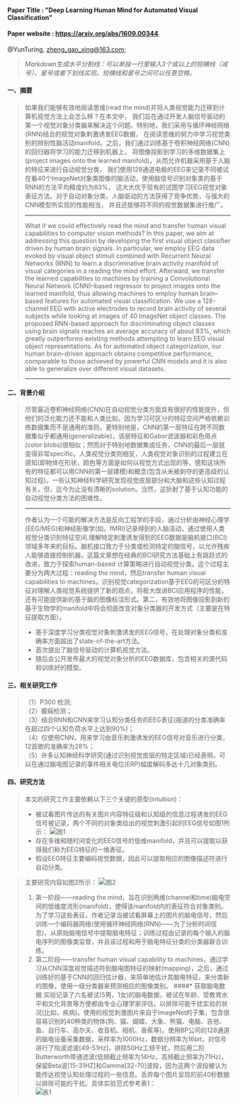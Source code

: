 #### Paper Title : "Deep Learning Human Mind for Automated Visual Classification"  
#### Paper website : https://arxiv.org/abs/1609.00344  
@YunTuring, zheng_gao_xing@163.com;    
>*Markdown生成水平分割线：可以单独一行里输入3个或以上的短横线（减号）、星号或者下划线实现。短横线和星号之间可以任意空格。*   
#### 一、摘要   
> 如果我们能够有效地阅读思维(read the mind)并将人类视觉能力迁移到计算机视觉方法上会怎么样？在本文中，
我们旨在通过开发人脑信号驱动的第一个视觉对象分类器来解决这个问题。特别地，我们采用与循环神经网络(RNN)结合的视觉对象刺激诱发EEG数据，
在阅读思维的努力中学习视觉类别的辨别性脑活动manifold。之后，我们通过训练基于卷积神经网络(CNN)的回归器将学习的能力迁移到机器上，
将图像投影到学习的多维数据集上(project images onto the learned manifold)，从而允许机器采用基于人脑的特征来进行自动视觉分类，
我们使用128通道电极的EEG来记录不同被试在看40个ImageNet对象类图像的脑活动，使用脑信号识别对象类的基于RNN的方法平均精度约为83%，
这大大优于现有的试图学习EEG视觉对象表征方法。对于自动对象分类，人脑驱动的方法获得了竞争优势，与强大的CNN模型所实现的性能相当，
并且还能够将不同的视觉数据集进行推广。
>* * *
> What if we could effectively read the mind and transfer human visual capabilities to computer vision methods? In this paper, we aim at addressing this question by developing the first visual object classifier driven by human brain signals. In particular, we employ EEG data evoked by visual object stimuli combined with Recurrent Neural Networks (RNN) to learn a discriminative brain activity manifold of visual categories in a reading the mind effort. Afterward, we transfer the learned capabilities to machines by training a Convolutional Neural Network (CNN)–based regressor to project images onto the learned manifold, thus allowing machines to employ human brain–based features for automated visual classification. We use a 128-channel EEG with active electrodes to record brain activity of several subjects while looking at images of 40 ImageNet object classes. The proposed RNN-based approach for discriminating object classes using brain signals reaches an average accuracy of about 83%, which greatly outperforms existing methods attempting to learn EEG visual object representations. As for automated object categorization, our human brain–driven approach obtains competitive performance, comparable to those achieved by powerful CNN models and it is also able to generalize over different visual datasets.
>- - - 
#### 二、背景介绍   
>   尽管最近卷积神经网络(CNN)在自动视觉分类方面具有很好的性能提升，但他们的泛化能力还不能和人类比拟。因为学习可区分的特征空间严格依赖训练数据集而不是通用的准则，更特别地是，CNN的第一层特征在跨不同数据集似乎都通用(generalizable)，该层特征和Gabor滤波器和彩色斑点(color blobs)很相似；然而对于特别地数据集或任务，CNN的最后一层就变得非常specific。人类视觉分类则相反，人类视觉对象识别的过程建立在感知(即物体在形状，颜色等方面是如何以视觉方式出现的等，感知这块所有的特征都可以用CNN的第一层建模)和概念(包含从未被剥夺的更高级的认知过程)。一些认知神经科学研究发现视觉皮层部分和大脑和这些认知过程有关，但，迄今为止没有清晰的solution。当然，这折射了基于认知功能的自动视觉分类方法的困难性。   
> * * *
> 作者认为一个可能的解决方法是反向工程学的手段，通过分析由神经心理学(EEG/MEG)和神经影像学(如，fMRI)记录得到的人脑活动，通过使用人类视觉分类识别特征空间.理解特定刺激诱发得到的EEG数据是脑机接口(BCI)领域多年来的目标。脑机接口致力于分类或检测特定的脑信号，以允许残疾人能够直接控制机器。这篇文章想在经典的BCI研究方法基础上有跳跃式的改进，致力于探索human-based 计算策略进行自动视觉分类。这个过程主要分为两大过程：reading the mind，然后transfer human visual capabilities to machines。识别视觉categorization基于EEG的可区分的特征对理解人类视觉系统提供了新的观点，将极大改进BCI应用程序的性能，还有可能提供新的基于脑的图像标注形式。第二，有效地将图像投影到新的基于生物学的manifold中将会彻底改变对象分类器的开发方式（主要是在特征提取方面）。   
>* 基于深度学习分类视觉对象刺激诱发的EEG信号，在处理对象分类和准确率方面超出了state-of-the-art方法。   
>* 首次提出了脑信号驱动的计算机视觉方法。
>* 随后会公开发布最大的视觉对象分析的EEG数据库，包含相关的源代码和训练好的模型。   
#### 三、相关研究工作
> （1）P300 检测;    
> （2）癫痫检测；   
> （3）结合RNN和CNN来学习认知分类任务的EEG表征(报道的分类准确率在超过四个认知负荷水平上达到90%)；   
> （4）仅使用CNN，用来学习由音乐刺激诱发的EEG信号对音乐进行分类，12首歌的准确率为28%；   
> （5）许多认知神经科学研究(通过识别视觉皮层的特定区域)已经表明，可以在通过脑电图记录的事件相关电位(ERP)幅度解码多达十几对象类别。
#### 四、研究方法
> 本文的研究工作主要依赖以下三个关键的原型(intuition)：
>* 被试看图片传达的有关图片内容特征级和认知级的信息过程诱发的EEG信号被记录，两个不同的对象类给出的视觉刺激引起的EEG信号如图1所示：
![图1](https://github.com/YunTuring/deeplearning.github.io/blob/master/PaperReadingNotes/PaperPictures/2016-EEG-CNN-RNN.jpg)
>* 存在多维和随时间变化的EEG信号的低维manifold，并且可以提取以获得我们称为EEG特征的一维表征。   
>* 假设EEG特征主要编码视觉数据，因此可以提取相应的图像描述符进行自动分类。   
   
> 主要研究内容如图2所示：
![图2](https://github.com/YunTuring/deeplearning.github.io/blob/master/PaperReadingNotes/PaperPictures/2016_EEG-RNN-CNN-framework.jpg)
> 1. 第一阶段——reading the mind，旨在识别两维(channel和time)脑电空间的低维度流形(manifold)，使得该manifold内的表征符合对象类别。为了学习这些表征，作者记录当被试看屏幕上的图片的脑电信号，然后训练一个编码器网络(使用循环神经网络(RNN)——为了分析时间信息)，从原始脑电信号中提取脑电特征；训练过程由记录的每个输入的脑电序列的图像类监督，并且该过程和用于脑电特征分类的分类器联合训练。   
> 2. 第二阶段——transfer human visual capability to machines，通过学习从CNN深度视觉描述符到脑电图特征的映射(mapping)，之后，通过训练好的基于CNN的回归估计器，来简单地估计其脑电特征，来分类新的图像，使用一级分类器来预测相应的图像类别。
####* 获取脑电数据
> 实验记录了六名被试(5男，1女)的脑电数据，被试在年龄、受教育水平和文化背景等方便都由专业心理学家评估，以排除可能干扰实验的状况(比如，疾病)。使用的视觉刺激图片来自于ImageNet的子集，包含很容易识别的40种类的物体(狗、猫、蝴蝶、大象、熊猫、电脑、吉他、鱼、自行车、高尔夫、收音机、相机、香蕉等)。使用BP公司的128通道的脑电设备采集数据，采样率为1000Hz，数据分辨率为16bit，对信号进行了陷波滤波[49-51Hz]，排除50Hz工频干扰，然后用二阶Butterworth带通滤波(低频截止频率为14Hz，高频截止频率为71Hz)，保留Beta波[15-31HZ]和Gamma[32-70]波段，因为这两个波段被认为能传达视觉认知处理过程的一些信息。丢弃每个图片呈现的前40秒数据以排除可能的干扰。具体实验范式参考表1：   
> ![表1](https://github.com/YunTuring/deeplearning.github.io/blob/master/PaperReadingNotes/PaperPictures/2016-EEG-CNN-RNN-Protocol.jpg)
#### 
